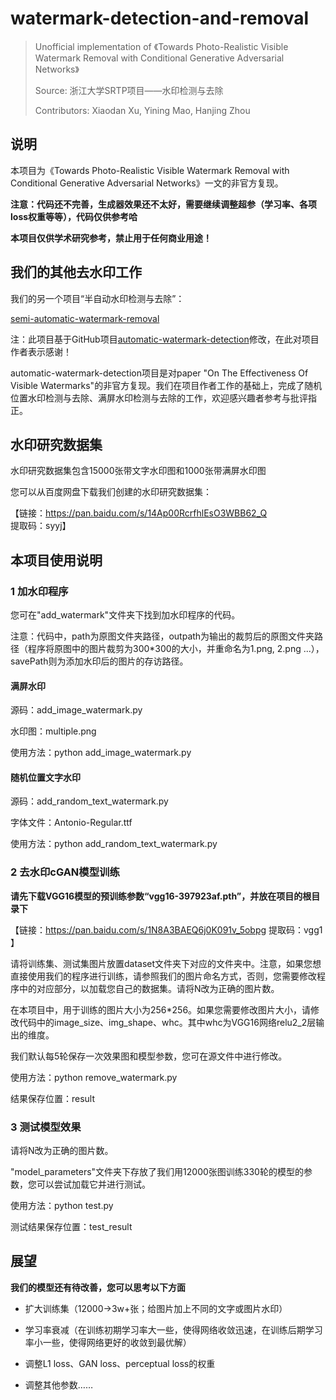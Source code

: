 # watermark-detection-and-removal

> Unofficial implementation of 《Towards Photo-Realistic Visible Watermark Removal with Conditional Generative Adversarial Networks》
>
> Source: 浙江大学SRTP项目——水印检测与去除
>
> Contributors: Xiaodan Xu, Yining Mao, Hanjing Zhou

## 说明

本项目为《Towards Photo-Realistic Visible Watermark Removal with Conditional Generative Adversarial Networks》一文的非官方复现。

**注意：代码还不完善，生成器效果还不太好，需要继续调整超参（学习率、各项loss权重等等），代码仅供参考哈**

**本项目仅供学术研究参考，禁止用于任何商业用途！**



## 我们的其他去水印工作

我们的另一个项目“半自动水印检测与去除”：

[semi-automatic-watermark-removal](https://github.com/doriscullen/semi-automatic-watermark-removal)

注：此项目基于GitHub项目[automatic-watermark-detection](https://github.com/rohitrango/automatic-watermark-detection)修改，在此对项目作者表示感谢！

automatic-watermark-detection项目是对paper "On The Effectiveness Of Visible Watermarks"的非官方复现。我们在项目作者工作的基础上，完成了随机位置水印检测与去除、满屏水印检测与去除的工作，欢迎感兴趣者参考与批评指正。



## 水印研究数据集

水印研究数据集包含15000张带文字水印图和1000张带满屏水印图

您可以从百度网盘下载我们创建的水印研究数据集：

【链接：https://pan.baidu.com/s/14Ap00RcrfhlEsO3WBB62_Q	提取码：syyj】



## 本项目使用说明

### 1 加水印程序

您可在"add_watermark"文件夹下找到加水印程序的代码。

注意：代码中，path为原图文件夹路径，outpath为输出的裁剪后的原图文件夹路径（程序将原图中的图片裁剪为300*300的大小，并重命名为1.png, 2.png ...），savePath则为添加水印后的图片的存访路径。

#### 满屏水印

源码：add_image_watermark.py

水印图：multiple.png

使用方法：python add_image_watermark.py

#### 随机位置文字水印

源码：add_random_text_watermark.py

字体文件：Antonio-Regular.ttf

使用方法：python add_random_text_watermark.py

### 2 去水印cGAN模型训练

**请先下载VGG16模型的预训练参数“vgg16-397923af.pth”，并放在项目的根目录下**

【链接：https://pan.baidu.com/s/1N8A3BAEQ6j0K091v_5obpg 	提取码：vgg1 】

请将训练集、测试集图片放置dataset文件夹下对应的文件夹中。注意，如果您想直接使用我们的程序进行训练，请参照我们的图片命名方式，否则，您需要修改程序中的对应部分，以加载您自己的数据集。请将N改为正确的图片数。

在本项目中，用于训练的图片大小为256*256。如果您需要修改图片大小，请修改代码中的image_size、img_shape、whc。其中whc为VGG16网络relu2_2层输出的维度。

我们默认每5轮保存一次效果图和模型参数，您可在源文件中进行修改。

使用方法：python remove_watermark.py

结果保存位置：result

### 3 测试模型效果

请将N改为正确的图片数。

"model_parameters"文件夹下存放了我们用12000张图训练330轮的模型的参数，您可以尝试加载它并进行测试。

使用方法：python test.py

测试结果保存位置：test_result



## 展望

**我们的模型还有待改善，您可以思考以下方面**

- 扩大训练集（12000->3w+张；给图片加上不同的文字或图片水印）

- 学习率衰减（在训练初期学习率大一些，使得网络收敛迅速，在训练后期学习率小一些，使得网络更好的收敛到最优解）

- 调整L1 loss、GAN loss、perceptual loss的权重

- 调整其他参数……

